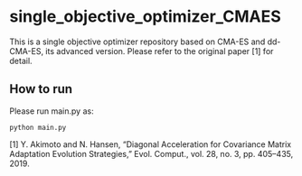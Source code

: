 # single_objective_optimizer_CMAES
This is a single objective optimizer repository based on CMA-ES and dd-CMA-ES, its advanced version. Please refer to the original paper [1] for detail.

## How to run
Please run main.py as:

```linux cui
python main.py
```

[1] Y. Akimoto and N. Hansen, “Diagonal Acceleration for Covariance Matrix Adaptation Evolution Strategies,” Evol. Comput., vol. 28, no. 3, pp. 405–435, 2019.
